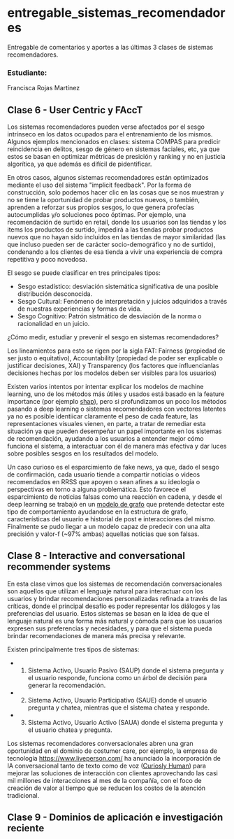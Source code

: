 # entregable_sistemas_recomendadores
Entregable  de comentarios y aportes a las últimas 3 clases de sistemas recomendadores.

### Estudiante:

Francisca Rojas Martínez

## Clase 6 - User Centric y FAccT ##

Los sistemas recomendadores pueden verse afectados por el sesgo intrínseco en los datos ocupados para el entrenamiento de los mismos. Algunos ejemplos mencionados en clases: sistema COMPAS para predicir reincidencia en delitos, sesgo de género en sistemas faciales, etc, ya que estos se basan en optimizar métricas de presición y ranking y no en justicia algorítica, ya que además es difícil de pidentificar.

En otros casos, algunos sistemas recomendadores están optimizados mediante el uso del sistema "implicit feedback". Por la forma de construcción, solo podemos hacer clic en las cosas que se nos muestran y no se tiene la oportunidad de probar productos nuevos, o también, aprenden a reforzar sus propios sesgos, lo que genera profecías autocumplidas y/o soluciones poco óptimas.
Por ejemplo, una recomendación de surtido en retail, donde los usuarios son las tiendas y los items los productos de surtido, impedirá a las tiendas probar productos nuevos que no hayan sido incluidos en las tiendas de mayor similaridad (las que incluso pueden ser de carácter socio-demográfico y no de surtido), condenando a los clientes de esa tienda a vivir una experiencia de compra repetitiva y poco novedosa.

El sesgo se puede clasificar en tres principales tipos:
* Sesgo estadístico: desviación sistemática significativa de una posible distribución desconocida.
* Sesgo Cultural: Fenómeno de interpretación y juicios adquiridos a través de nuestras experiencias y formas de vida.
* Sesgo Cognitivo:  Patrón sistmático de desviación de la norma o racionalidad en un juicio.

¿Cómo medir, estudiar y prevenir el sesgo en sistemas recomendadores?

Los lineamientos para esto se rigen por la sigla FAT: Fairness (propiedad de ser justo o equitativo), Accountability (propiedad de poder ser explicable o justificar decisiones, XAI) y Transparency (los factores que influencianlas decisiones hechas por los modelos deben ser visibles para los usuarios)

Existen varios intentos por intentar explicar los modelos de machine learning, uno de los métodos más útiles y usados está basado en la feature importance (por ejemplo [shap](https://shap.readthedocs.io/en/latest/)), pero si profundizamos un poco los métodos pasando a deep learning o sistemas recomendadores con vectores latentes ya no es posible identiicar claramente el peso de cada feature, las representaciones visuales vienen, en parte, a tratar de remediar esta situación ya que pueden desempeñar un papel importante en los sistemas de recomendación, ayudando a los usuarios a entender mejor cómo funciona el sistema, a interactuar con él de manera más efectiva y dar luces sobre posibles sesgos en los resultados del modelo.

Un caso curioso es el esparcimiento de fake news, ya que, dado el sesgo de confirmación, cada usuario tiende a compartir noticias o videos recomendados en RRSS que apoyen o sean afines a su ideología o perspectivas en torno a alguna problemática. Esto favorece el esparcimiento de noticias falsas como una reacción en cadena, y desde el deep learning se trabajó en un [modelo de grafo](https://paperswithcode.com/paper/user-preference-aware-fake-news-detection) que pretende detectar este tipo de comportamiento ayudandose en la estructura de grafo, características del usuario e historial de post e interacciones del mismo. Finalmente se pudo llegar a un modelo capaz de predecir con una alta precisión y valor-f (~97% ambas) aquellas noticias que son falsas.

## Clase 8 - Interactive and conversational recommender systems ##

En esta clase vimos que los sistemas de recomendación conversacionales son aquellos que utilizan el lenguaje natural para interactuar con los usuarios y brindar recomendaciones personalizadas refinada a través de las críticas, donde el principal desafío es poder representar los diálogos y las preferencias del usuario. Estos sistemas se basan en la idea de que el lenguaje natural es una forma más natural y cómoda para que los usuarios expresen sus preferencias y necesidades, y para que el sistema pueda brindar recomendaciones de manera más precisa y relevante.

Existen principalmente tres tipos de sistemas:
* 1) Sistema Activo, Usuario Pasivo (SAUP) donde el sistema pregunta y el usuario responde, funciona como un árbol de decisión para generar la recomendación.
* 2) Sistema Activo, Usuario Participativo (SAUE) donde el usuario pregunta y chatea, mientras que el sistema chatea y responde.
* 3) Sistema Activo, Usuario Activo (SAUA) donde el sistema pregunta y el usuario chatea y pregunta.

Los sistemas recomendadores conversacionales abren una gran oportunidad en el dominio de costumer care, por ejemplo, la empresa de tecnología https://www.liveperson.com/ ha anunciado la incorporación de IA conversacional tanto de texto como de voz ([Curiosly Human](https://www.liveperson.com/blog/curiously-human-conversational-ai/)) para mejorar las soluciones de interacción con clientes aprovechando las casi mil millones de interacciones al mes de la compañía, con el foco de creación de valor al tiempo que se reducen los costos de la atención tradicional.

## Clase 9 - Dominios de aplicación e investigación reciente ##

